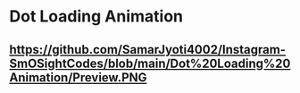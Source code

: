 # Dot Loading Animation

## https://github.com/SamarJyoti4002/Instagram-SmOSightCodes/blob/main/Dot%20Loading%20Animation/Preview.PNG
